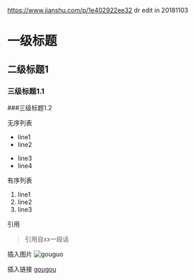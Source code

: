 
https://www.jianshu.com/p/1e402922ee32
dr edit in 20181103
# 一级标题
## 二级标题1
### 三级标题1.1
###三级标题1.2

无序列表
* line1
* line2
- line3
- line4

有序列表
1. line1
2. line2
3. line3

引用
> 引用自xx一段话

插入图片
![gouguo](https://avatar.csdn.net/7/7/B/1_ralf_hx163com.jpg)



插入链接
[gougou](https://avatar.csdn.net/7/7/B/1_ralf_hx163com.jpg)


